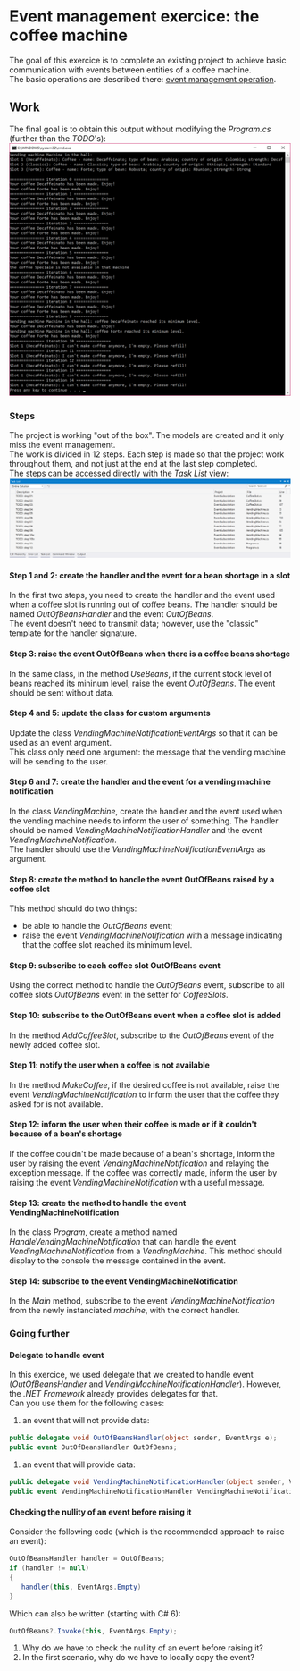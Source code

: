 # Event management exercice: the coffee machine
The goal of this exercice is to complete an existing project to achieve basic communication with events between entities of a coffee machine.  
The basic operations are described there: [event management operation](../../docs/readme.md).
## Work
The final goal is to obtain this output without modifying the *Program.cs* (further than the *TODO*'s):  
![expected output](expected_output.png)
### Steps
The project is working "out of the box". The models are created and it only miss the event management.  
The work is divided in 12 steps. Each step is made so that the project work throughout them, and not just at the end at the last step completed.  
The steps can be accessed directly with the *Task List* view:  
![Task List](task_list.png)

#### Step 1 and 2: create the handler and the event for a bean shortage in a slot
In the first two steps, you need to create the handler and the event used when a coffee slot is running out of coffee beans. The handler should be named *OutOfBeansHandler* and the event *OutOfBeans*.  
The event doesn't need to transmit data; however, use the "classic" template for the handler signature.

#### Step 3: raise the event OutOfBeans when there is a coffee beans shortage
In the same class, in the method *UseBeans*, if the current stock level of beans reached its mininum level, raise the event *OutOfBeans*. The event should be sent without data.

#### Step 4 and 5: update the class for custom arguments
Update the class *VendingMachineNotificationEventArgs* so that it can be used as an event argument.  
This class only need one argument: the message that the vending machine will be sending to the user.

#### Step 6 and 7: create the handler and the event for a vending machine notification
In the class *VendingMachine*, create the handler and the event used when the vending machine needs to inform the user of something. The handler should be named *VendingMachineNotificationHandler* and the event *VendingMachineNotification*.  
The handler should use the *VendingMachineNotificationEventArgs* as argument.

#### Step 8: create the method to handle the event OutOfBeans raised by a coffee slot
This method should do two things:
* be able to handle the *OutOfBeans* event;
* raise the event *VendingMachineNotification* with a message indicating that the coffee slot reached its minimum level.

#### Step 9: subscribe to each coffee slot OutOfBeans event
Using the correct method to handle the *OutOfBeans* event, subscribe to all coffee slots *OutOfBeans* event in the setter for *CoffeeSlots*.

#### Step 10: subscribe to the OutOfBeans event when a coffee slot is added
In the method *AddCoffeeSlot*, subscribe to the *OutOfBeans* event of the newly added coffee slot.

#### Step 11: notify the user when a coffee is not available
In the method *MakeCoffee*, if the desired coffee is not available, raise the event *VendingMachineNotification* to inform the user that the coffee they asked for is not available.

#### Step 12: inform the user when their coffee is made or if it couldn't because of a bean's shortage
If the coffee couldn't be made because of a bean's shortage, inform the user by raising the event *VendingMachineNotification* and relaying the exception message.
If the coffee was correctly made, inform the user by raising the event *VendingMachineNotification* with a useful message.

#### Step 13: create the method to handle the event VendingMachineNotification
In the class *Program*, create a method named *HandleVendingMachineNotification* that can handle the event *VendingMachineNotification* from a *VendingMachine*. This method should display to the console the message contained in the event.

#### Step 14: subscribe to the event VendingMachineNotification
In the *Main* method, subscribe to the event *VendingMachineNotification* from the newly instanciated *machine*, with the correct handler.

### Going further
#### Delegate to handle event
In this exercice, we used delegate that we created to handle event (*OutOfBeansHandler* and *VendingMachineNotificationHandler*). However, the *.NET Framework* already provides delegates for that.  
Can you use them for the following cases:
1. an event that will not provide data:
```csharp
public delegate void OutOfBeansHandler(object sender, EventArgs e);
public event OutOfBeansHandler OutOfBeans;
```
1. an event that will provide data:
```csharp
public delegate void VendingMachineNotificationHandler(object sender, VendingMachineNotificationEventArgs e);
public event VendingMachineNotificationHandler VendingMachineNotification;
```

#### Checking the nullity of an event before raising it
Consider the following code (which is the recommended approach to raise an event):
```csharp
OutOfBeansHandler handler = OutOfBeans;
if (handler != null)
{
   handler(this, EventArgs.Empty)
}
```
Which can also be written (starting with C# 6):
```csharp
OutOfBeans?.Invoke(this, EventArgs.Empty);
```

1. Why do we have to check the nullity of an event before raising it?
1. In the first scenario, why do we have to locally copy the event?
